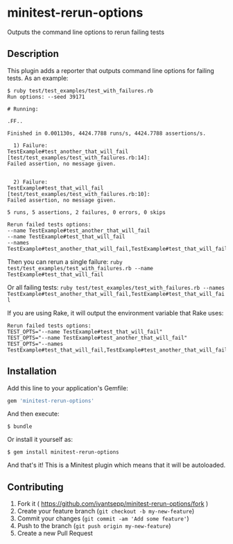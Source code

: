 # minitest-rerun-options

Outputs the command line options to rerun failing tests

## Description

This plugin adds a reporter that outputs command line options for failing tests. As an example:

```
$ ruby test/test_examples/test_with_failures.rb
Run options: --seed 39171

# Running:

.FF..

Finished in 0.001130s, 4424.7788 runs/s, 4424.7788 assertions/s.

  1) Failure:
TestExample#test_another_that_will_fail [test/test_examples/test_with_failures.rb:14]:
Failed assertion, no message given.


  2) Failure:
TestExample#test_that_will_fail [test/test_examples/test_with_failures.rb:10]:
Failed assertion, no message given.

5 runs, 5 assertions, 2 failures, 0 errors, 0 skips

Rerun failed tests options:
--name TestExample#test_another_that_will_fail
--name TestExample#test_that_will_fail
--names TestExample#test_another_that_will_fail,TestExample#test_that_will_fail
```

Then you can rerun a single failure:
`ruby test/test_examples/test_with_failures.rb --name TestExample#test_that_will_fail`

Or all failing tests:
`ruby test/test_examples/test_with_failures.rb --names TestExample#test_another_that_will_fail,TestExample#test_that_will_fail`

If you are using Rake, it will output the environment variable that Rake uses:

```
Rerun failed tests options:
TEST_OPTS="--name TestExample#test_that_will_fail"
TEST_OPTS="--name TestExample#test_another_that_will_fail"
TEST_OPTS="--names TestExample#test_that_will_fail,TestExample#test_another_that_will_fail"
```

## Installation

Add this line to your application's Gemfile:

```ruby
gem 'minitest-rerun-options'
```

And then execute:

    $ bundle

Or install it yourself as:

    $ gem install minitest-rerun-options

And that's it! This is a Minitest plugin which means that it will be autoloaded.

## Contributing

1. Fork it ( https://github.com/ivantsepp/minitest-rerun-options/fork )
2. Create your feature branch (`git checkout -b my-new-feature`)
3. Commit your changes (`git commit -am 'Add some feature'`)
4. Push to the branch (`git push origin my-new-feature`)
5. Create a new Pull Request
